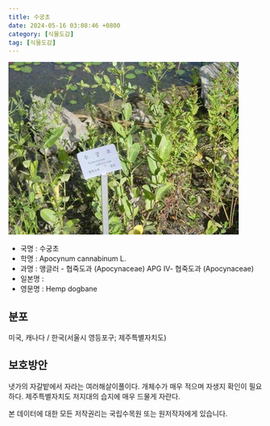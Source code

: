 ```yaml
---
title: 수궁초
date: 2024-05-16 03:08:46 +0800
category: [식물도감]
tag: [식물도감]
---
```




![수궁초](/assets/img/fileUpload/plants/basic/Apocynaceae/Apocynum/22737/1_th2.JPG)
- 국명 : 수궁초
- 학명 : Apocynum cannabinum L.
- 과명 : 앵글러 - 협죽도과 (Apocynaceae) APG Ⅳ- 협죽도과 (Apocynaceae)
- 일본명 : 
- 영문명 : Hemp dogbane


## 분포
미국, 캐나다 / 한국(서울시 영등포구; 제주특별자치도) 
## 보호방안
냇가의 자갈밭에서 자라는 여러해살이풀이다. 개체수가 매우 적으며 자생지 확인이 필요하다. 제주특별자치도 저지대의 습지에 매우 드물게 자란다.






본 데이터에 대한 모든 저작권리는 국립수목원 또는 원저작자에게 있습니다.

